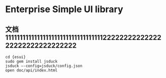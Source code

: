 # Enterprise Simple UI library

## 文档11111111111111111111111111111111112222222222222222222222222222222

    cd {esui}
    sudo gem install jsduck
    jsduck —-config=jsduck/config.json
    open doc/api/index.html
